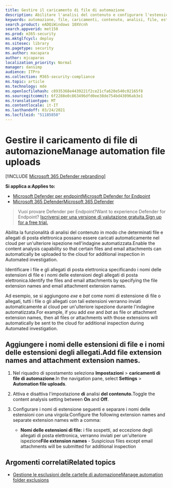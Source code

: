 ```yaml
---
title: Gestire il caricamento di file di automazione
description: Abilitare l'analisi del contenuto e configurare l'estensione di file e le estensioni degli allegati di posta elettronica che verranno inviate per l'analisi
keywords: automazione, file, caricamenti, contenuto, analisi, file, estensione, posta elettronica, allegato
search.product: eADQiWindows 10XVcnh
search.appverid: met150
ms.prod: m365-security
ms.mktglfcycl: deploy
ms.sitesec: library
ms.pagetype: security
ms.author: macapara
author: mjcaparas
localization_priority: Normal
manager: dansimp
audience: ITPro
ms.collection: M365-security-compliance
ms.topic: article
ms.technology: mde
ms.openlocfilehash: c8935368e4439221f2ce21cfa620e540c02165f8
ms.sourcegitcommit: 6f2288e0c863496dfd0ee38de754bd43096ab3e1
ms.translationtype: MT
ms.contentlocale: it-IT
ms.lasthandoff: 03/24/2021
ms.locfileid: "51185850"
---
```

# <a name="manage-automation-file-uploads"></a><span data-ttu-id="9641c-104">Gestire il caricamento di file di automazione</span><span class="sxs-lookup"><span data-stu-id="9641c-104">Manage automation file uploads</span></span>

[!INCLUDE [Microsoft 365 Defender rebranding](../../includes/microsoft-defender.md)]

<span data-ttu-id="9641c-105">**Si applica a:**</span><span class="sxs-lookup"><span data-stu-id="9641c-105">**Applies to:**</span></span>
- [<span data-ttu-id="9641c-106">Microsoft Defender per endpoint</span><span class="sxs-lookup"><span data-stu-id="9641c-106">Microsoft Defender for Endpoint</span></span>](https://go.microsoft.com/fwlink/p/?linkid=2154037)
- [<span data-ttu-id="9641c-107">Microsoft 365 Defender</span><span class="sxs-lookup"><span data-stu-id="9641c-107">Microsoft 365 Defender</span></span>](https://go.microsoft.com/fwlink/?linkid=2118804)

><span data-ttu-id="9641c-108">Vuoi provare Defender per Endpoint?</span><span class="sxs-lookup"><span data-stu-id="9641c-108">Want to experience Defender for Endpoint?</span></span> [<span data-ttu-id="9641c-109">Iscriversi per una versione di valutazione gratuita.</span><span class="sxs-lookup"><span data-stu-id="9641c-109">Sign up for a free trial.</span></span>](https://www.microsoft.com/microsoft-365/windows/microsoft-defender-atp?ocid=docs-wdatp-automationefileuploads-abovefoldlink)

<span data-ttu-id="9641c-110">Abilita la funzionalità di analisi del contenuto in modo che determinati file e allegati di posta elettronica possano essere caricati automaticamente nel cloud per un'ulteriore ispezione nell'indagine automatizzata.</span><span class="sxs-lookup"><span data-stu-id="9641c-110">Enable the content analysis capability so that certain files and email attachments can automatically be uploaded to the cloud for additional inspection in Automated investigation.</span></span>

<span data-ttu-id="9641c-111">Identificare i file e gli allegati di posta elettronica specificando i nomi delle estensioni di file e i nomi delle estensioni degli allegati di posta elettronica.</span><span class="sxs-lookup"><span data-stu-id="9641c-111">Identify the files and email attachments by specifying the file extension names and email attachment extension names.</span></span> 

<span data-ttu-id="9641c-112">Ad esempio, se si aggiungono *exe* e *bat* come nomi di estensione di file o allegati, tutti i file o gli allegati con tali estensioni verranno inviati automaticamente al cloud per un'ulteriore ispezione durante l'indagine automatizzata.</span><span class="sxs-lookup"><span data-stu-id="9641c-112">For example, if you add *exe* and *bat* as file or attachment extension names, then all files or attachments with those extensions will automatically be sent to the cloud for additional inspection during Automated investigation.</span></span> 

## <a name="add-file-extension-names-and-attachment-extension-names"></a><span data-ttu-id="9641c-113">Aggiungere i nomi delle estensioni di file e i nomi delle estensioni degli allegati.</span><span class="sxs-lookup"><span data-stu-id="9641c-113">Add file extension names and attachment extension names.</span></span>

1. <span data-ttu-id="9641c-114">Nel riquadro di spostamento seleziona **Impostazioni**  >  **caricamenti di file di automazione**.</span><span class="sxs-lookup"><span data-stu-id="9641c-114">In the navigation pane, select **Settings** > **Automation file uploads**.</span></span> 

2. <span data-ttu-id="9641c-115">Attiva e disattiva l'impostazione **di** analisi **del contenuto.**</span><span class="sxs-lookup"><span data-stu-id="9641c-115">Toggle the content analysis setting between **On** and **Off**.</span></span>

3. <span data-ttu-id="9641c-116">Configurare i nomi di estensione seguenti e separare i nomi delle estensioni con una virgola:</span><span class="sxs-lookup"><span data-stu-id="9641c-116">Configure the following extension names and separate extension names with a comma:</span></span>
   - <span data-ttu-id="9641c-117">**Nomi delle estensioni di file:** i file sospetti, ad eccezione degli allegati di posta elettronica, verranno inviati per un'ulteriore ispezione</span><span class="sxs-lookup"><span data-stu-id="9641c-117">**File extension names** -  Suspicious files except email attachments will be submitted for additional inspection</span></span>
  

## <a name="related-topics"></a><span data-ttu-id="9641c-118">Argomenti correlati</span><span class="sxs-lookup"><span data-stu-id="9641c-118">Related topics</span></span>
- [<span data-ttu-id="9641c-119">Gestione le esclusioni delle cartelle di automazione</span><span class="sxs-lookup"><span data-stu-id="9641c-119">Manage automation folder exclusions</span></span>](manage-automation-folder-exclusions.md)
